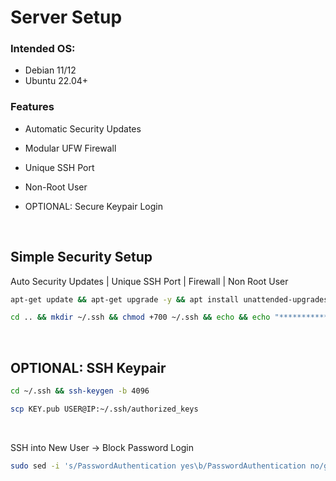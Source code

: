 
# Server Setup

### Intended OS:
- Debian 11/12
- Ubuntu 22.04+

### Features

- Automatic Security Updates
- Modular UFW Firewall
- Unique SSH Port
- Non-Root User

- OPTIONAL: Secure Keypair Login
<br />

## Simple Security Setup
Auto Security Updates | Unique SSH Port | Firewall | Non Root User
```bash
apt-get update && apt-get upgrade -y && apt install unattended-upgrades -y && sed -i 's/APT::Periodic::Unattended-Upgrade "0";/APT::Periodic::Unattended-Upgrade "1";/g' /etc/apt/apt.conf.d/20auto-upgrades && read -p "New Username: " desired_user && adduser $desired_user && usermod -aG sudo $desired_user && su $desired_user
```
```bash
cd .. && mkdir ~/.ssh && chmod +700 ~/.ssh && echo && echo "***********************" && read -p "Select Custom SSH Port: " desired_port && sudo sed -i "s/PermitRootLogin yes\b/PermitRootLogin no/gI" /etc/ssh/sshd_config /etc/ssh/sshd_config && sudo sed -i "s/#Port 22\b/Port $desired_port/gI" /etc/ssh/sshd_config && sudo apt install ufw -y && sudo ufw allow $desired_port/tcp && sudo systemctl restart ssh && sudo ufw enable && sudo ufw status && export myIP=$(curl ipinfo.io/ip) && echo && echo && echo ---------------------------- && echo "ssh $USER@$myIP -p $desired_port" && echo ---------------------------- && echo && echo && sudo reboot now
```
<br />

## OPTIONAL: SSH Keypair
```bash
cd ~/.ssh && ssh-keygen -b 4096
```
```bash
scp KEY.pub USER@IP:~/.ssh/authorized_keys
```
<br />

SSH into New User → Block Password Login
```bash
sudo sed -i 's/PasswordAuthentication yes\b/PasswordAuthentication no/gI' /etc/ssh/sshd_config && sudo systemctl restart ssh && echo && echo "***********************" && echo "Security Setup Complete!" && echo "***********************" && echo
```
